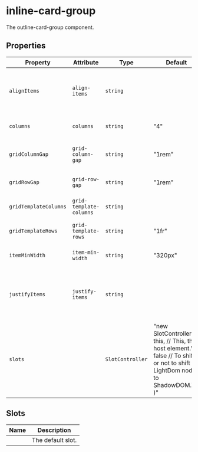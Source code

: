 # inline-card-group

The outline-card-group component.

## Properties

| Property              | Attribute               | Type             | Default                                          | Description                                      |
|-----------------------|-------------------------|------------------|--------------------------------------------------|--------------------------------------------------|
| `alignItems`          | `align-items`           | `string`         |                                                  | Defines how the items will be aligned vertically in each row. |
| `columns`             | `columns`               | `string`         | "4"                                              | Maximum amount of columns.                       |
| `gridColumnGap`       | `grid-column-gap`       | `string`         | "1rem"                                           | Horizontal gap between items.                    |
| `gridRowGap`          | `grid-row-gap`          | `string`         | "1rem"                                           | Vertical gap between items.                      |
| `gridTemplateColumns` | `grid-template-columns` | `string`         |                                                  | Grid Template Columns.                           |
| `gridTemplateRows`    | `grid-template-rows`    | `string`         | "1fr"                                            | Grid Template Rows.                              |
| `itemMinWidth`        | `item-min-width`        | `string`         | "320px"                                          | Minimum width of each item.                      |
| `justifyItems`        | `justify-items`         | `string`         |                                                  | Defines how the items will be aligned horizontally in each column. |
| `slots`               |                         | `SlotController` | "new SlotController(\n    this, // This, the host element.\n    false // To shift or not to shift LightDom nodes to ShadowDOM.\n  )" |                                                  |

## Slots

| Name | Description       |
|------|-------------------|
|      | The default slot. |
